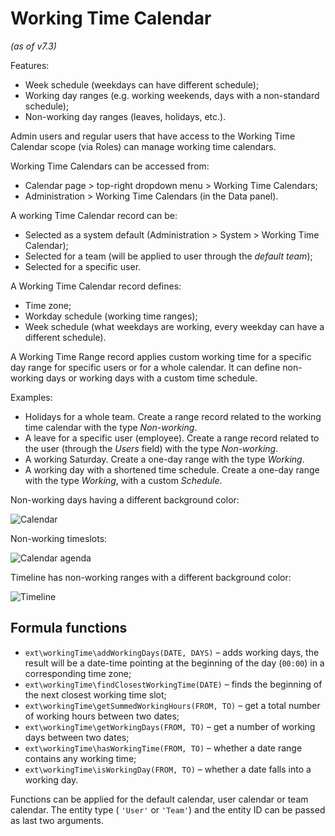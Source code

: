 # Working Time Calendar

*(as of v7.3)*

Features:

* Week schedule (weekdays can have different schedule);
* Working day ranges (e.g. working weekends, days with a non-standard schedule);
* Non-working day ranges (leaves, holidays, etc.).

Admin users and regular users that have access to the Working Time Calendar scope (via Roles) can manage working time calendars.

Working Time Calendars can be accessed from:

* Calendar page > top-right dropdown menu > Working Time Calendars;
* Administration > Working Time Calendars (in the Data panel).

A working Time Calendar record can be:

* Selected as a system default (Administration > System > Working Time Calendar);
* Selected for a team (will be applied to user through the *default team*);
* Selected for a specific user.

A Working Time Calendar record defines:

* Time zone;
* Workday schedule (working time ranges);
* Week schedule (what weekdays are working, every weekday can have a different schedule).

A Working Time Range record applies custom working time for a specific day range for specific users or for a whole calendar. It can define non-working days or working days with a custom time schedule.

Examples:

* Holidays for a whole team. Create a range record related to the working time calendar with the type *Non-working*.
* A leave for a specific user (employee). Create a range record related to the user (through the *Users* field) with the type *Non-working*.
* A working Saturday. Create a one-day range with the type *Working*.
* A working day with a shortened time schedule. Create a one-day range with the type *Working*, with a custom *Schedule*.

Non-working days having a different background color:

![Calendar](https://raw.githubusercontent.com/espocrm/documentation/master/docs/_static/images/user-guide/working-time-calendar/1.png)

Non-working timeslots:

![Calendar agenda](https://raw.githubusercontent.com/espocrm/documentation/master/docs/_static/images/user-guide/working-time-calendar/2.png)

Timeline has non-working ranges with a different background color:

![Timeline](https://raw.githubusercontent.com/espocrm/documentation/master/docs/_static/images/user-guide/working-time-calendar/3.png)

## Formula functions

* `ext\workingTime\addWorkingDays(DATE, DAYS)` – adds working days, the result will be a date-time pointing at the beginning of the day  (`00:00`) in a corresponding time zone;
* `ext\workingTime\findClosestWorkingTime(DATE)` – finds the beginning of the next  closest working time slot;
* `ext\workingTime\getSummedWorkingHours(FROM, TO)` – get a total number of working hours between two dates;
* `ext\workingTime\getWorkingDays(FROM, TO)` – get a number of working days between two dates;
* `ext\workingTime\hasWorkingTime(FROM, TO)` – whether a date range contains any working time;
* `ext\workingTime\isWorkingDay(FROM, TO)` – whether a date falls into a working day.

Functions can be applied for the default calendar, user calendar or team calendar. The entity type ( `'User'` or `'Team'`) and the entity ID can be passed as last two arguments.
